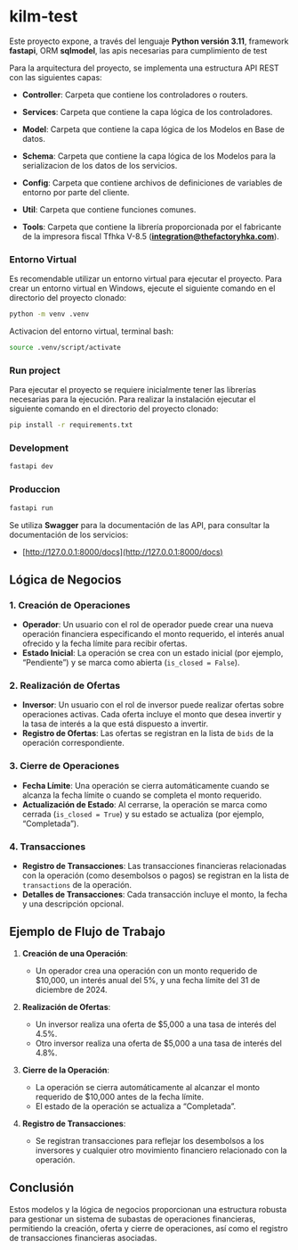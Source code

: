 # kilm-test

Este proyecto expone, a través del lenguaje **Python versión 3.11**, framework **fastapi**, ORM **sqlmodel**, las apis necesarias para cumplimiento de test 

Para la arquitectura del proyecto, se implementa una estructura API REST con las siguientes capas:
* **Controller**: Carpeta que contiene los controladores o routers.
* **Services**: Carpeta que contiene la capa lógica de los controladores.
* **Model**: Carpeta que contiene la capa lógica de los Modelos en Base de datos.
* **Schema**: Carpeta que contiene la capa lógica de los Modelos para la serializacion de los datos de los servicios.

* **Config**: Carpeta que contiene archivos de definiciones de variables de entorno por parte del cliente.
* **Util**: Carpeta que contiene funciones comunes.
* **Tools**: Carpeta que contiene la librería proporcionada por el fabricante de la impresora fiscal Tfhka V-8.5 (**integration@thefactoryhka.com**).

### Entorno Virtual

Es recomendable utilizar un entorno virtual para ejecutar el proyecto. Para crear un entorno virtual en Windows, ejecute el siguiente comando en el directorio del proyecto clonado:

```sh
python -m venv .venv
```
Activacion del entorno virtual, terminal bash:

```sh
source .venv/script/activate
```

### Run project

Para ejecutar el proyecto se requiere inicialmente tener las librerías necesarias para la ejecución. Para realizar la instalación ejecutar el siguiente comando en el directorio del proyecto clonado: 

```sh
pip install -r requirements.txt
```

### Development
```sh
fastapi dev
```

### Produccion
```sh
fastapi run 
```

Se utiliza **Swagger** para la documentación de las API, para consultar la documentación de los servicios:
* [http://127.0.0.1:8000/docs](http://127.0.0.1:8000/docs) 


## Lógica de Negocios

### 1. Creación de Operaciones
- **Operador**: Un usuario con el rol de operador puede crear una nueva operación financiera especificando el monto requerido, el interés anual ofrecido y la fecha límite para recibir ofertas.
- **Estado Inicial**: La operación se crea con un estado inicial (por ejemplo, “Pendiente”) y se marca como abierta (`is_closed = False`).

### 2. Realización de Ofertas
- **Inversor**: Un usuario con el rol de inversor puede realizar ofertas sobre operaciones activas. Cada oferta incluye el monto que desea invertir y la tasa de interés a la que está dispuesto a invertir.
- **Registro de Ofertas**: Las ofertas se registran en la lista de `bids` de la operación correspondiente.

### 3. Cierre de Operaciones
- **Fecha Límite**: Una operación se cierra automáticamente cuando se alcanza la fecha límite o cuando se completa el monto requerido.
- **Actualización de Estado**: Al cerrarse, la operación se marca como cerrada (`is_closed = True`) y su estado se actualiza (por ejemplo, “Completada”).

### 4. Transacciones
- **Registro de Transacciones**: Las transacciones financieras relacionadas con la operación (como desembolsos o pagos) se registran en la lista de `transactions` de la operación.
- **Detalles de Transacciones**: Cada transacción incluye el monto, la fecha y una descripción opcional.

## Ejemplo de Flujo de Trabajo

1. **Creación de una Operación**:
   - Un operador crea una operación con un monto requerido de \$10,000, un interés anual del 5%, y una fecha límite del 31 de diciembre de 2024.

2. **Realización de Ofertas**:
   - Un inversor realiza una oferta de \$5,000 a una tasa de interés del 4.5%.
   - Otro inversor realiza una oferta de \$5,000 a una tasa de interés del 4.8%.

3. **Cierre de la Operación**:
   - La operación se cierra automáticamente al alcanzar el monto requerido de \$10,000 antes de la fecha límite.
   - El estado de la operación se actualiza a “Completada”.

4. **Registro de Transacciones**:
   - Se registran transacciones para reflejar los desembolsos a los inversores y cualquier otro movimiento financiero relacionado con la operación.

## Conclusión

Estos modelos y la lógica de negocios proporcionan una estructura robusta para gestionar un sistema de subastas de operaciones financieras, permitiendo la creación, oferta y cierre de operaciones, así como el registro de transacciones financieras asociadas.